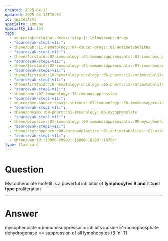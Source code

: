 ```yaml
---
created: 2025-04-13
updated: 2025-04-13T10:53
id: jB5CA|As%t
specialty: immuno
specialty_id: 154
tags:
  - source/ak-original-decks::step-1::lolnotacop::drugs
  - "source/ak-step1-v11:": 
  - theme/b&b::11-hematology::04-cancer-drugs::01-antimetabolites
  - "source/ak-step1-v11:": 
  - theme/firstaid::02-immunology::04-immunosuppressants::01-immunosuppressants
  - "source/ak-step1-v11:": 
  - theme/firstaid::02-immunology::04-immunosuppressants::01-immunosuppressants::mycophenolate
  - "source/ak-step1-v11:": 
  - theme/firstaid::10-hematology-oncology::05-pharm::12-antimetabolites
  - "source/ak-step1-v11:": 
  - theme/firstaid::10-hematology-oncology::05-pharm::12-antimetabolites::purine-synthesis-inhibitors::mycophenolate
  - "source/ak-step1-v11:": 
  - theme/ome::07-immunology::16-immunosuppression
  - "source/ak-step1-v11:": 
  - source/ome-banner::basic-science::07-immunology::16-immunosuppression
  - "source/ak-step1-v11:": 
  - theme/physeo::09-pharm::01-immunology::06-mycophenolate
  - "source/ak-step1-v11:": 
  - theme/pixorize::01-immunology::09-immunosuppressants::05-mycophenolate
  - "source/ak-step1-v11:": 
  - theme/sketchypharm::08-antineoplastics::01-antimetabolites::02-azathioprine,-6-mercaptopurine,-mycophenolate-mofetil
  - "source/ak-step1-v11:": 
  - theme/uworld::10000-99999::18000-18999::18706"
type: flashcard
---
```


# Question
Mycophenolate mofetil is a powerful inhibitor of **lymphocytes B and T::cell type** proliferation

---

# Answer
mycophenolate = immunosuppressor = inhibits inosine 5'-monophosphate dehydrogenase == suppression of all lymphocytes (B 'n' T)